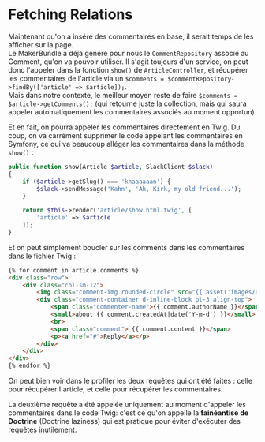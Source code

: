 # Fetching Relations

Maintenant qu'on a inséré des commentaires en base, il serait temps de les afficher
sur la page.  
Le MakerBundle a déjà généré pour nous le `CommentRepository` associé au Comment,
qu'on va pouvoir utiliser. Il s'agit toujours d'un service, on peut donc l'appeler 
dans la fonction `show()` de `ArticleController`, et récupérer les commentaires 
de l'article via un 
`$comments = $commentRepository->findBy(['article' => $article]);`.  
Mais dans notre contexte, le meilleur moyen reste de faire 
`$comments = $article->getComments();` (qui retourne juste la collection, mais 
qui saura appeler automatiquement les commentaires associés au moment opportun).

Et en fait, on pourra appeler les commentaires directement en Twig. Du coup, 
on va carrément supprimer le code appelant les commentaires en Symfony, ce qui va 
beaucoup alléger les commentaires dans la méthode `show()` : 
```PHP
public function show(Article $article, SlackClient $slack)
{
    if ($article->getSlug() === 'khaaaaaan') {
        $slack->sendMessage('Kahn', 'Ah, Kirk, my old friend...');
    }

    return $this->render('article/show.html.twig', [
        'article' => $article
    ]);
}
```

Et on peut simplement boucler sur les comments dans les commentaires dans 
le fichier Twig : 
```HTML
{% for comment in article.comments %}
<div class="row">
    <div class="col-sm-12">
        <img class="comment-img rounded-circle" src="{{ asset('images/alien-profile.png') }}">
        <div class="comment-container d-inline-block pl-3 align-top">
            <span class="commenter-name">{{ comment.authorName }}</span>
            <small>about {{ comment.createdAt|date('Y-m-d') }}</small>
            <br>
            <span class="comment"> {{ comment.content }}</span>
            <p><a href="#">Reply</a></p>
        </div>
    </div>
</div>
{% endfor %}
```

On peut bien voir dans le profiler les deux requêtes qui ont été faites :
celle pour récupérer l'article, et celle pour récupérer les commentaires.

La deuxième requête a été appelée uniquement au moment d'appeler les commentaires 
dans le code Twig: c'est ce qu'on appelle la **fainéantise de Doctrine**
(Doctrine laziness) qui est pratique pour éviter d'exécuter des requêtes inutilement.